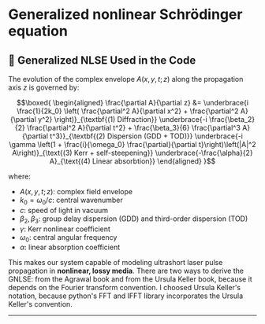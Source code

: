 # Generalized nonlinear Schrödinger equation

## 📜 **Generalized NLSE Used in the Code**

The evolution of the complex envelope $A(x, y, t; z)$ along the propagation axis $z$ is governed by:

```math
\boxed{
\begin{aligned}
\frac{\partial A}{\partial z} &= \underbrace{i \frac{1}{2k_0} \left( \frac{\partial^2 A}{\partial x^2} + \frac{\partial^2 A}{\partial y^2} \right)}_{\textbf{(1) Diffraction}} 
\underbrace{-i \frac{\beta_2}{2} \frac{\partial^2 A}{\partial t^2} + \frac{\beta_3}{6} \frac{\partial^3 A}{\partial t^3}}_{\textbf{(2) Dispersion (GDD + TOD)}}
 \underbrace{-i \gamma \left(1 + \frac{i}{\omega_0} \frac{\partial}{\partial t}\right)\left(|A|^2 A\right)}_{\text{(3) Kerr + self-steepening}} 
 \underbrace{-\frac{\alpha}{2} A}_{\text{(4) Linear absorbtion}} 
\end{aligned}
}
```

where:

- $A(x,y,t;z)$: complex field envelope
- $k_0 = \omega_0 / c$: central wavenumber
- $c$: speed of light in vacuum
- $\beta_2, \beta_3$: group delay dispersion (GDD) and third-order dispersion (TOD)
- $\gamma$: Kerr nonlinear coefficient
- $\omega_0$: central angular frequency
- $\alpha$: linear absorption coefficient

This makes our system capable of modeling ultrashort laser pulse propagation in **nonlinear, lossy media**. There are two ways to derive the GNLSE: from the Agrawal book and from the Ursula Keller book, because it depends on the Fourier transform convention. I choosed Ursula Keller's notation, because python's FFT and IFFT library incorporates the Ursula Keller's convention.

---